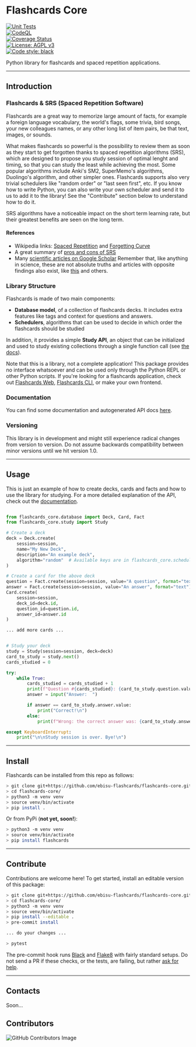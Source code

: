 # Flashcards Core

[![Unit Tests](https://github.com/ebisu-flashcards/flashcards-core/actions/workflows/tests.yml/badge.svg)](https://github.com/ebisu-flashcards/flashcards-core/actions/workflows/tests.yml)  
[![CodeQL](https://github.com/ebisu-flashcards/flashcards-core/actions/workflows/codeql.yml/badge.svg)](https://github.com/ebisu-flashcards/flashcards-core/actions/workflows/codeql.yml)  
[![Coverage Status](https://coveralls.io/repos/github/ebisu-flashcards/flashcards-core/badge.svg?branch=main)](https://coveralls.io/github/ebisu-flashcards/flashcards-core?branch=main)  
[![License: AGPL v3](https://img.shields.io/badge/License-AGPLv3-blue.svg)](https://www.gnu.org/licenses/agpl-3.0)   
<a href="https://github.com/psf/black"><img alt="Code style: black" src="https://img.shields.io/badge/code%20style-black-000000.svg"></a>  

Python library for flashcards and spaced repetition applications.

-------------------------------

## Introduction

### Flashcards & SRS (Spaced Repetition Software)

Flashcards are a great way to memorize large amount of facts, for example a foreign language vocabulary, the world's flags, some trivia, bird songs, your new colleagues names, or any other long list of item pairs, be that text, images, or sounds.

What makes flashcards so powerful is the possibility to review them as soon as they start to get forgotten thanks to spaced repetition algorithms (SRS), which are designed to propose you study session of optimal lenght and timing, so that you can study the least while achieving the most. Some popular algorithms include Anki's SM2, SuperMemo's algorithms, Duolingo's algorithm, and other simpler ones. Flashcards supports also very trivial schedulers like "random order" or "last seen first", etc. If you know how to write Python, you can also write your own scheduler and send it to us to add it to the library! See the "Contribute" section below to understand how to do it.

SRS algorithms have a noticeable impact on the short term learning rate, but their greatest benefits are seen on the long term.

#### References

- Wikipedia links: [Spaced Repetition](https://en.wikipedia.org/wiki/Spaced_repetition) and [Forgetting Curve](https://www.semanticscholar.org/paper/Spaced-retrieval%3A-absolute-spacing-enhances-of-Karpicke-Bauernschmidt/23c01da059b9eb8be667930bddddc2033e719e31)
- A great summary of [pros and cons of SRS](https://www.sinosplice.com/life/archives/2021/02/07/srs-flashcards-pros-and-cons)
- Many [scientific articles on Google Scholar](https://scholar.google.com/scholar?hl=it&as_sdt=0%2C5&q=spaced+repetition&btnG=) Remember that, like anything in science, these are not absolute truths and articles with opposite findings also exist, like [this](https://www.semanticscholar.org/paper/Spaced-retrieval%3A-absolute-spacing-enhances-of-Karpicke-Bauernschmidt/23c01da059b9eb8be667930bddddc2033e719e31) and others.

### Library Structure

Flashcards is made of two main components:

- **Database model**, of a collection of flashcards decks. It includes extra features like tags and context for questions and answers. 
- **Schedulers**, algorithms that can be used to decide in which order the flashcards should be studied

In addition, it provides a simple **Study API**, an object that can be initialized and used to study existing collections through a single function call (see [the docs](https://ebisu-flashcards.github.io/flashcards-core/study.html)).

Note that this is a library, not a complete application! This package provides no interface whatsoever and can be used only through the Python REPL or other Python scripts. If you're looking for a flashcards application, check out [Flashcards Web](https://github.com/ebisu-flashcards/flashcards-web), [Flashcards CLI](https://github.com/ebisu-flashcards/flashcards-cli), or make your own frontend.

### Documentation

You can find some documentation and autogenerated API docs [here](https://ebisu-flashcards.github.io/flashcards-core/).

### Versioning

This library is in development and might still experience radical changes from version to version. Do not assume backwards compatibility between minor versions until we hit version 1.0.

-----------------------------

## Usage

This is just an example of how to create decks, cards and facts and how to use
the library for studying. For a more detailed explanation of the API, check 
out the [documentation](https://ebisu-flashcards.github.io/flashcards-core/).

```python

from flashcards_core.database import Deck, Card, Fact
from flashcards_core.study import Study

# Create a deck
deck = Deck.create(
    session=session, 
    name="My New Deck", 
    description="An example deck", 
    algorithm="random"  # Available keys are in flashcards_core.schedulers.SCHEDULERS
)

# Create a card for the above deck
question = Fact.create(session=session, value="A question", format="text")
answer = Fact.create(session=session, value="An answer", format="text")
Card.create(
    session=session, 
    deck_id=deck.id, 
    question_id=question.id, 
    answer_id=answer.id
)

... add more cards ...


# Study your deck
study = Study(session=session, deck=deck)
card_to_study = study.next()
cards_studied = 0

try:
    while True:
        cards_studied = cards_studied + 1
        print(f"Question #{cards_studied}: {card_to_study.question.value}")
        answer = input("Answer:  ")

        if answer == card_to_study.answer.value:
            print("Correct!\n")
        else:
            print(f"Wrong: the correct answer was: {card_to_study.answer.value}\n")

except KeyboardInterrupt:
    print("\n\nStudy session is over. Bye!\n")
```

-----------------------------

## Install

Flashcards can be installed from this repo as follows:

```bash
> git clone git+https://github.com/ebisu-flashcards/flashcards-core.git
> cd flashcards-core/
> python3 -m venv venv
> source venv/bin/activate
> pip install .
```

Or from PyPi (**not yet, soon!**):

```bash
> python3 -m venv venv
> source venv/bin/activate
> pip install flashcards
```

-----------------------------

## Contribute

Contributions are welcome here! To get started, install an editable version of this package:

```bash
> git clone git+https://github.com/ebisu-flashcards/flashcards-core.git
> cd flashcards-core/
> python3 -m venv venv
> source venv/bin/activate
> pip install --editable .
> pre-commit install

... do your changes ...

> pytest
```

The pre-commit hook runs [Black](https://black.readthedocs.io/en/stable/) and 
[Flake8](https://flake8.pycqa.org/en/latest/) with fairly standard setups. 
Do not send a PR if these checks, or the tests, are failing, but rather 
[ask for help](https://github.com/ebisu-flashcards/flashcards-core/issues/new).

-------------------------------------

## Contacts

Soon...

## Contributors

![GitHub Contributors Image](https://contrib.rocks/image?repo=ebisu-flashcards/flashcards-core)
